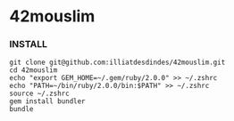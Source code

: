 42mouslim
=========

### INSTALL

```
git clone git@github.com:illiatdesdindes/42mouslim.git
cd 42mouslim
echo "export GEM_HOME=~/.gem/ruby/2.0.0" >> ~/.zshrc
echo "PATH=~/bin/ruby/2.0.0/bin:$PATH" >> ~/.zshrc
source ~/.zshrc
gem install bundler
bundle
```

